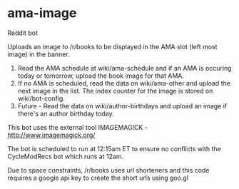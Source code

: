 # ama-image
Reddit bot

Uploads an image to /r/books to be displayed in the AMA slot (left most image) in the banner.

1) Read the AMA schedule at wiki/ama-schedule and if an AMA is occuring today or tomorrow, upload the book image for that AMA.  
2) If no AMA is scheduled, read the data on wiki/ama-other and upload the next image in the list.  The index counter for the image is stored on wiki/bot-config.
3) Future - Read the data on wiki/author-birthdays and upload an image if there's an author birthday today.

This bot uses the external tool IMAGEMAGICK - http://www.imagemagick.org/

The bot is scheduled to run at 12:15am ET to ensure no conflicts with the CycleModRecs bot which runs at 12am.

Due to space constraints, /r/books uses url shorteners and this code requires a google api key to create the short urls using goo.gl

